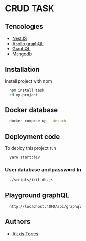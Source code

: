 
# CRUD TASK

## Tencologies

- [NestJS](https://nestjs.com/)
- [Apollo graphQL](https://www.apollographql.com/)
- [GraphQL](https://graphql.org/)
- [Mongodb](https://www.mongodb.com/)


## Installation

Install project with npm

```bash
  npm install task
  cd my-project
```

## Docker database
```bash
  docker compose up --detach
```

## Deployment code

To deploy this project run
```bash
  yarn start:dev
```
### User database and password in
```bash
  ./scripts/init-db.js
```

## Playground graphQL
```bash
  http://localhost:4000/api/graphql
```

## Authors
- [Alexis Torres](https://github.com/j-a-n-t)

